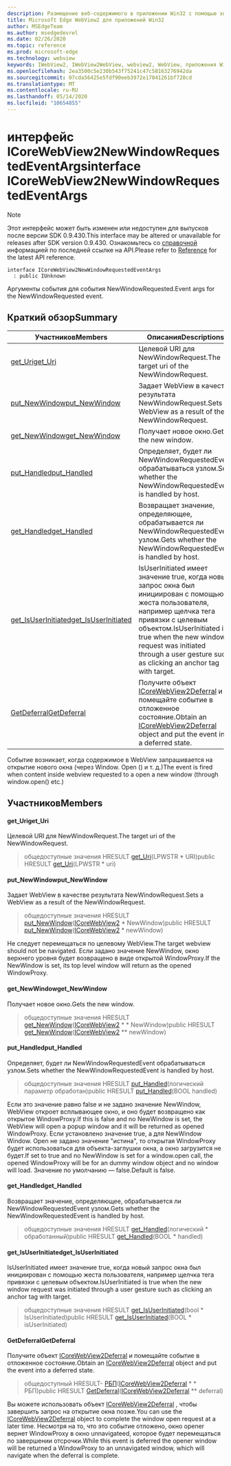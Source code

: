 ```yaml
---
description: Размещение веб-содержимого в приложении Win32 с помощью элемента управления Microsoft Edge WebView2
title: Microsoft Edge WebView2 для приложений Win32
author: MSEdgeTeam
ms.author: msedgedevrel
ms.date: 02/26/2020
ms.topic: reference
ms.prod: microsoft-edge
ms.technology: webview
keywords: IWebView2, IWebView2WebView, webview2, WebView, приложения Win32, Win32, EDGE, ICoreWebView2, ICoreWebView2Host, элемент управления "веб-браузер", HTML Edge
ms.openlocfilehash: 2ea3500c5e230b543f75241c47c58163276942da
ms.sourcegitcommit: 07cda56425e5fdf90eeb3972e17041261bf720cd
ms.translationtype: MT
ms.contentlocale: ru-RU
ms.lasthandoff: 05/14/2020
ms.locfileid: "10654855"
---
```

# <span data-ttu-id="7e3b2-104">интерфейс ICoreWebView2NewWindowRequestedEventArgs</span><span class="sxs-lookup"><span data-stu-id="7e3b2-104">interface ICoreWebView2NewWindowRequestedEventArgs</span></span> 

> [!NOTE]
> <span data-ttu-id="7e3b2-105">Этот интерфейс может быть изменен или недоступен для выпусков после версии SDK 0.9.430.</span><span class="sxs-lookup"><span data-stu-id="7e3b2-105">This interface may be altered or unavailable for releases after SDK version 0.9.430.</span></span> <span data-ttu-id="7e3b2-106">Ознакомьтесь со [справочной](../../../webview2-api-reference.md) информацией по последней ссылке на API.</span><span class="sxs-lookup"><span data-stu-id="7e3b2-106">Please refer to [Reference](../../../webview2-api-reference.md) for the latest API reference.</span></span>

```
interface ICoreWebView2NewWindowRequestedEventArgs
  : public IUnknown
```

<span data-ttu-id="7e3b2-107">Аргументы события для события NewWindowRequested.</span><span class="sxs-lookup"><span data-stu-id="7e3b2-107">Event args for the NewWindowRequested event.</span></span>

## <span data-ttu-id="7e3b2-108">Краткий обзор</span><span class="sxs-lookup"><span data-stu-id="7e3b2-108">Summary</span></span>

 <span data-ttu-id="7e3b2-109">Участников</span><span class="sxs-lookup"><span data-stu-id="7e3b2-109">Members</span></span>                        | <span data-ttu-id="7e3b2-110">Описания</span><span class="sxs-lookup"><span data-stu-id="7e3b2-110">Descriptions</span></span>
--------------------------------|---------------------------------------------
[<span data-ttu-id="7e3b2-111">get_Uri</span><span class="sxs-lookup"><span data-stu-id="7e3b2-111">get_Uri</span></span>](#get_uri) | <span data-ttu-id="7e3b2-112">Целевой URI для NewWindowRequest.</span><span class="sxs-lookup"><span data-stu-id="7e3b2-112">The target uri of the NewWindowRequest.</span></span>
[<span data-ttu-id="7e3b2-113">put_NewWindow</span><span class="sxs-lookup"><span data-stu-id="7e3b2-113">put_NewWindow</span></span>](#put_newwindow) | <span data-ttu-id="7e3b2-114">Задает WebView в качестве результата NewWindowRequest.</span><span class="sxs-lookup"><span data-stu-id="7e3b2-114">Sets a WebView as a result of the NewWindowRequest.</span></span>
[<span data-ttu-id="7e3b2-115">get_NewWindow</span><span class="sxs-lookup"><span data-stu-id="7e3b2-115">get_NewWindow</span></span>](#get_newwindow) | <span data-ttu-id="7e3b2-116">Получает новое окно.</span><span class="sxs-lookup"><span data-stu-id="7e3b2-116">Gets the new window.</span></span>
[<span data-ttu-id="7e3b2-117">put_Handled</span><span class="sxs-lookup"><span data-stu-id="7e3b2-117">put_Handled</span></span>](#put_handled) | <span data-ttu-id="7e3b2-118">Определяет, будет ли NewWindowRequestedEvent обрабатываться узлом.</span><span class="sxs-lookup"><span data-stu-id="7e3b2-118">Sets whether the NewWindowRequestedEvent is handled by host.</span></span>
[<span data-ttu-id="7e3b2-119">get_Handled</span><span class="sxs-lookup"><span data-stu-id="7e3b2-119">get_Handled</span></span>](#get_handled) | <span data-ttu-id="7e3b2-120">Возвращает значение, определяющее, обрабатывается ли NewWindowRequestedEvent узлом.</span><span class="sxs-lookup"><span data-stu-id="7e3b2-120">Gets whether the NewWindowRequestedEvent is handled by host.</span></span>
[<span data-ttu-id="7e3b2-121">get_IsUserInitiated</span><span class="sxs-lookup"><span data-stu-id="7e3b2-121">get_IsUserInitiated</span></span>](#get_isuserinitiated) | <span data-ttu-id="7e3b2-122">IsUserInitiated имеет значение true, когда новый запрос окна был инициирован с помощью жеста пользователя, например щелчка тега привязки с целевым объектом.</span><span class="sxs-lookup"><span data-stu-id="7e3b2-122">IsUserInitiated is true when the new window request was initiated through a user gesture such as clicking an anchor tag with target.</span></span>
[<span data-ttu-id="7e3b2-123">GetDeferral</span><span class="sxs-lookup"><span data-stu-id="7e3b2-123">GetDeferral</span></span>](#getdeferral) | <span data-ttu-id="7e3b2-124">Получите объект [ICoreWebView2Deferral](ICoreWebView2Deferral.md) и помещайте событие в отложенное состояние.</span><span class="sxs-lookup"><span data-stu-id="7e3b2-124">Obtain an [ICoreWebView2Deferral](ICoreWebView2Deferral.md) object and put the event into a deferred state.</span></span>

<span data-ttu-id="7e3b2-125">Событие возникает, когда содержимое в WebView запрашивается на открытие нового окна (через Window. Open () и т. д.)</span><span class="sxs-lookup"><span data-stu-id="7e3b2-125">The event is fired when content inside webview requested to a open a new window (through window.open() etc.)</span></span>

## <span data-ttu-id="7e3b2-126">Участников</span><span class="sxs-lookup"><span data-stu-id="7e3b2-126">Members</span></span>

#### <span data-ttu-id="7e3b2-127">get_Uri</span><span class="sxs-lookup"><span data-stu-id="7e3b2-127">get_Uri</span></span> 

<span data-ttu-id="7e3b2-128">Целевой URI для NewWindowRequest.</span><span class="sxs-lookup"><span data-stu-id="7e3b2-128">The target uri of the NewWindowRequest.</span></span>

> <span data-ttu-id="7e3b2-129">общедоступные значения HRESULT [get_Uri](#get_uri)(LPWSTR \* URI)</span><span class="sxs-lookup"><span data-stu-id="7e3b2-129">public HRESULT [get_Uri](#get_uri)(LPWSTR \* uri)</span></span>

#### <span data-ttu-id="7e3b2-130">put_NewWindow</span><span class="sxs-lookup"><span data-stu-id="7e3b2-130">put_NewWindow</span></span> 

<span data-ttu-id="7e3b2-131">Задает WebView в качестве результата NewWindowRequest.</span><span class="sxs-lookup"><span data-stu-id="7e3b2-131">Sets a WebView as a result of the NewWindowRequest.</span></span>

> <span data-ttu-id="7e3b2-132">общедоступные значения HRESULT [put_NewWindow](#put_newwindow)([ICoreWebView2](ICoreWebView2.md) \* NewWindow)</span><span class="sxs-lookup"><span data-stu-id="7e3b2-132">public HRESULT [put_NewWindow](#put_newwindow)([ICoreWebView2](ICoreWebView2.md) \* newWindow)</span></span>

<span data-ttu-id="7e3b2-133">Не следует перемещаться по целевому WebView.</span><span class="sxs-lookup"><span data-stu-id="7e3b2-133">The target webview should not be navigated.</span></span> <span data-ttu-id="7e3b2-134">Если задано значение NewWindow, окно верхнего уровня будет возвращено в виде открытой WindowProxy.</span><span class="sxs-lookup"><span data-stu-id="7e3b2-134">If the NewWindow is set, its top level window will return as the opened WindowProxy.</span></span>

#### <span data-ttu-id="7e3b2-135">get_NewWindow</span><span class="sxs-lookup"><span data-stu-id="7e3b2-135">get_NewWindow</span></span> 

<span data-ttu-id="7e3b2-136">Получает новое окно.</span><span class="sxs-lookup"><span data-stu-id="7e3b2-136">Gets the new window.</span></span>

> <span data-ttu-id="7e3b2-137">общедоступные значения HRESULT [get_NewWindow](#get_newwindow)([ICoreWebView2](ICoreWebView2.md) \* \* NewWindow)</span><span class="sxs-lookup"><span data-stu-id="7e3b2-137">public HRESULT [get_NewWindow](#get_newwindow)([ICoreWebView2](ICoreWebView2.md) \*\* newWindow)</span></span>

#### <span data-ttu-id="7e3b2-138">put_Handled</span><span class="sxs-lookup"><span data-stu-id="7e3b2-138">put_Handled</span></span> 

<span data-ttu-id="7e3b2-139">Определяет, будет ли NewWindowRequestedEvent обрабатываться узлом.</span><span class="sxs-lookup"><span data-stu-id="7e3b2-139">Sets whether the NewWindowRequestedEvent is handled by host.</span></span>

> <span data-ttu-id="7e3b2-140">общедоступные значения HRESULT [put_Handled](#put_handled)(логический параметр обработан)</span><span class="sxs-lookup"><span data-stu-id="7e3b2-140">public HRESULT [put_Handled](#put_handled)(BOOL handled)</span></span>

<span data-ttu-id="7e3b2-141">Если это значение равно false и не задано значение NewWindow, WebView откроет всплывающее окно, и оно будет возвращено как открытое WindowProxy.</span><span class="sxs-lookup"><span data-stu-id="7e3b2-141">If this is false and no NewWindow is set, the WebView will open a popup window and it will be returned as opened WindowProxy.</span></span> <span data-ttu-id="7e3b2-142">Если установлено значение true, а для NewWindow Window. Open не задано значение "истина", то открытая WindowProxy будет использоваться для объекта-заглушки окна, а окно загрузится не будет.</span><span class="sxs-lookup"><span data-stu-id="7e3b2-142">If set to true and no NewWindow is set for a window.open call, the opened WindowProxy will be for an dummy window object and no window will load.</span></span> <span data-ttu-id="7e3b2-143">Значение по умолчанию — false.</span><span class="sxs-lookup"><span data-stu-id="7e3b2-143">Default is false.</span></span>

#### <span data-ttu-id="7e3b2-144">get_Handled</span><span class="sxs-lookup"><span data-stu-id="7e3b2-144">get_Handled</span></span> 

<span data-ttu-id="7e3b2-145">Возвращает значение, определяющее, обрабатывается ли NewWindowRequestedEvent узлом.</span><span class="sxs-lookup"><span data-stu-id="7e3b2-145">Gets whether the NewWindowRequestedEvent is handled by host.</span></span>

> <span data-ttu-id="7e3b2-146">общедоступные значения HRESULT [get_Handled](#get_handled)(логический \* обработанный)</span><span class="sxs-lookup"><span data-stu-id="7e3b2-146">public HRESULT [get_Handled](#get_handled)(BOOL \* handled)</span></span>

#### <span data-ttu-id="7e3b2-147">get_IsUserInitiated</span><span class="sxs-lookup"><span data-stu-id="7e3b2-147">get_IsUserInitiated</span></span> 

<span data-ttu-id="7e3b2-148">IsUserInitiated имеет значение true, когда новый запрос окна был инициирован с помощью жеста пользователя, например щелчка тега привязки с целевым объектом.</span><span class="sxs-lookup"><span data-stu-id="7e3b2-148">IsUserInitiated is true when the new window request was initiated through a user gesture such as clicking an anchor tag with target.</span></span>

> <span data-ttu-id="7e3b2-149">общедоступные значения HRESULT [get_IsUserInitiated](#get_isuserinitiated)(bool \* IsUserInitiated)</span><span class="sxs-lookup"><span data-stu-id="7e3b2-149">public HRESULT [get_IsUserInitiated](#get_isuserinitiated)(BOOL \* isUserInitiated)</span></span>

#### <span data-ttu-id="7e3b2-150">GetDeferral</span><span class="sxs-lookup"><span data-stu-id="7e3b2-150">GetDeferral</span></span> 

<span data-ttu-id="7e3b2-151">Получите объект [ICoreWebView2Deferral](ICoreWebView2Deferral.md) и помещайте событие в отложенное состояние.</span><span class="sxs-lookup"><span data-stu-id="7e3b2-151">Obtain an [ICoreWebView2Deferral](ICoreWebView2Deferral.md) object and put the event into a deferred state.</span></span>

> <span data-ttu-id="7e3b2-152">общедоступный HRESULT- [РБП](#getdeferral)([ICoreWebView2Deferral](ICoreWebView2Deferral.md) \* \* РБП)</span><span class="sxs-lookup"><span data-stu-id="7e3b2-152">public HRESULT [GetDeferral](#getdeferral)([ICoreWebView2Deferral](ICoreWebView2Deferral.md) \*\* deferral)</span></span>

<span data-ttu-id="7e3b2-153">Вы можете использовать объект [ICoreWebView2Deferral](ICoreWebView2Deferral.md) , чтобы завершить запрос на открытие окна позже.</span><span class="sxs-lookup"><span data-stu-id="7e3b2-153">You can use the [ICoreWebView2Deferral](ICoreWebView2Deferral.md) object to complete the window open request at a later time.</span></span> <span data-ttu-id="7e3b2-154">Несмотря на то, что это событие отложено, окно opener вернет WindowProxy в окно unnavigateed, которое будет перемещаться по завершении отсрочки.</span><span class="sxs-lookup"><span data-stu-id="7e3b2-154">While this event is deferred the opener window will be returned a WindowProxy to an unnavigated window, which will navigate when the deferral is complete.</span></span>

